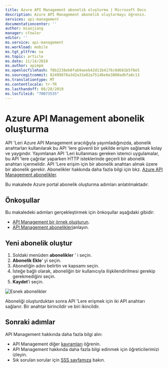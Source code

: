 ```yaml
---
title: Azure API Management abonelik oluşturma | Microsoft Docs
description: Azure API Management abonelik oluşturmayı öğrenin.
services: api-management
documentationcenter: ''
author: miaojiang
manager: cfowler
editor: ''
ms.service: api-management
ms.workload: mobile
ms.tgt_pltfrm: na
ms.topic: article
ms.date: 11/14/2018
ms.author: apimpm
ms.openlocfilehash: f8b2238eb0fab9aeeb42d11b4176c0d681b5f8e5
ms.sourcegitcommit: 82499878a3d2a33a02a751d6e6e3800adbfa8c13
ms.translationtype: MT
ms.contentlocale: tr-TR
ms.lasthandoff: 08/28/2019
ms.locfileid: "70073535"
---
```

# <a name="create-subscriptions-in-azure-api-management"></a>Azure API Management abonelik oluşturma

API 'Leri Azure API Management aracılığıyla yayımladığınızda, abonelik anahtarları kullanılarak bu API 'lere güvenli bir şekilde erişim sağlamak kolay ve yaygındır. Yayımlanan API 'Leri kullanması gereken istemci uygulamalar, bu API 'lere çağrılar yaparken HTTP isteklerinde geçerli bir abonelik anahtarı içermelidir. API 'Lere erişim için bir abonelik anahtarı almak üzere bir abonelik gerekir. Abonelikler hakkında daha fazla bilgi için bkz. [Azure API Management abonelikler](api-management-subscriptions.md).

Bu makalede Azure portal abonelik oluşturma adımları anlatılmaktadır.

## <a name="prerequisites"></a>Önkoşullar

Bu makaledeki adımları gerçekleştirmek için önkoşullar aşağıdaki gibidir:

+ [API Management bir örnek oluşturun](get-started-create-service-instance.md).
+ [API Management abonelikleri](api-management-subscriptions.md)anlayın.

## <a name="create-a-new-subscription"></a>Yeni abonelik oluştur

1. Soldaki menüden **abonelikler** ' i seçin.
2. **Abonelik Ekle**' yi seçin.
3. Aboneliğin adını belirtin ve kapsamı seçin.
4. İsteğe bağlı olarak, aboneliğin bir kullanıcıyla ilişkilendirilmesi gerekip gerekmediğini seçin.
5. **Kaydet**’i seçin.

![Esnek abonelikler](./media/api-management-subscriptions/flexible-subscription.png)

Aboneliği oluşturduktan sonra API 'Lere erişmek için iki API anahtarı sağlanır. Bir anahtar birincildir ve biri ikincildir. 

## <a name="next-steps"></a>Sonraki adımlar
API Management hakkında daha fazla bilgi alın:

+ API Management diğer [kavramları](api-management-terminology.md) öğrenin.
+ API Management hakkında [](import-and-publish.md) daha fazla bilgi edinmek için öğreticilerimizi izleyin.
+ Sık sorulan sorular için [SSS sayfamıza](api-management-faq.md) bakın.